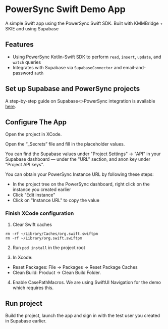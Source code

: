 # PowerSync Swift Demo App

A simple Swift app using the PowerSync Swift SDK. Built with KMMBridge + SKIE and using Supabase

## Features

- Using PowerSync Kotlin-Swift SDK to perform `read`, `insert`, `update`, and `watch` queries
- Integrates with Supabase via `SupabaseConnector` and email-and-password `auth`

## Set up Supabase and PowerSync projects

A step-by-step guide on Supabase<>PowerSync integration is available [here](https://docs.powersync.com/integration-guides/supabase).

## Configure The App

Open the project in XCode.

Open the “_Secrets” file and fill in the placeholder values.

You can find the Supabase values under "Project Settings" -> "API" in your Supabase dashboard — under the "URL" section, and anon key under "Project API keys".

You can obtain your PowerSync Instance URL by following these steps:

- In the project tree on the PowerSync dashboard, right click on the instance you created earlier
- Click "Edit instance"
- Click on "Instance URL" to copy the value

### Finish XCode configuration

1. Clear Swift caches
```
rm -rf ~/Library/Caches/org.swift.swiftpm
rm -rf ~/Library/org.swift.swiftpm
```

2. Run `pod install` in the project root

3. In Xcode:
- Reset Packages: File -> Packages -> Reset Package Caches
- Clean Build: Product -> Clean Build Folder.

4. Enable CasePathMacros. We are using SwiftUI Navigation for the demo which requires this.

## Run project

Build the project, launch the app and sign in with the test user you created in Supabase earlier.
